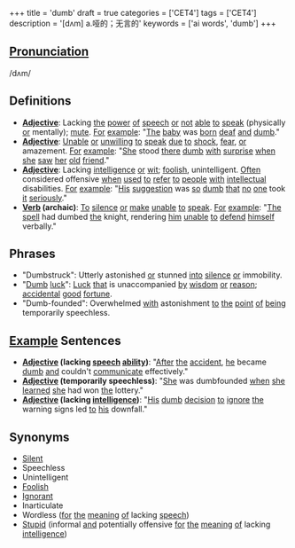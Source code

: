 +++
title = 'dumb'
draft = true
categories = ['CET4']
tags = ['CET4']
description = '[dʌm] a.哑的；无言的'
keywords = ['ai words', 'dumb']
+++

## [Pronunciation](/en/post/pronunciation/)
/dʌm/

## Definitions
- **[Adjective](/en/post/adjective/)**: Lacking [the](/en/post/the/) [power](/en/post/power/) [of](/en/post/of/) [speech](/en/post/speech/) [or](/en/post/or/) [not](/en/post/not/) [able](/en/post/able/) [to](/en/post/to/) [speak](/en/post/speak/) (physically [or](/en/post/or/) mentally); [mute](/en/post/mute/). [For](/en/post/for/) [example](/en/post/example/): "[The](/en/post/the/) [baby](/en/post/baby/) was [born](/en/post/born/) [deaf](/en/post/deaf/) [and](/en/post/and/) [dumb](/en/post/dumb/)."
- **[Adjective](/en/post/adjective/)**: [Unable](/en/post/unable/) [or](/en/post/or/) [unwilling](/en/post/unwilling/) [to](/en/post/to/) [speak](/en/post/speak/) [due](/en/post/due/) [to](/en/post/to/) [shock](/en/post/shock/), [fear](/en/post/fear/), [or](/en/post/or/) amazement. [For](/en/post/for/) [example](/en/post/example/): "[She](/en/post/she/) stood [there](/en/post/there/) [dumb](/en/post/dumb/) [with](/en/post/with/) [surprise](/en/post/surprise/) [when](/en/post/when/) [she](/en/post/she/) [saw](/en/post/saw/) [her](/en/post/her/) [old](/en/post/old/) [friend](/en/post/friend/)."
- **[Adjective](/en/post/adjective/)**: Lacking [intelligence](/en/post/intelligence/) [or](/en/post/or/) [wit](/en/post/wit/); [foolish](/en/post/foolish/), unintelligent. [Often](/en/post/often/) considered offensive [when](/en/post/when/) [used](/en/post/used/) [to](/en/post/to/) [refer](/en/post/refer/) [to](/en/post/to/) [people](/en/post/people/) [with](/en/post/with/) [intellectual](/en/post/intellectual/) disabilities. [For](/en/post/for/) [example](/en/post/example/): "[His](/en/post/his/) [suggestion](/en/post/suggestion/) was [so](/en/post/so/) [dumb](/en/post/dumb/) [that](/en/post/that/) [no](/en/post/no/) [one](/en/post/one/) took [it](/en/post/it/) [seriously](/en/post/seriously/)."
- **[Verb](/en/post/verb/) (archaic)**: [To](/en/post/to/) [silence](/en/post/silence/) [or](/en/post/or/) [make](/en/post/make/) [unable](/en/post/unable/) [to](/en/post/to/) [speak](/en/post/speak/). [For](/en/post/for/) [example](/en/post/example/): "[The](/en/post/the/) [spell](/en/post/spell/) had dumbed [the](/en/post/the/) knight, rendering [him](/en/post/him/) [unable](/en/post/unable/) [to](/en/post/to/) [defend](/en/post/defend/) [himself](/en/post/himself/) verbally."

## Phrases
- "Dumbstruck": Utterly astonished [or](/en/post/or/) stunned [into](/en/post/into/) [silence](/en/post/silence/) [or](/en/post/or/) immobility.
- "[Dumb](/en/post/dumb/) [luck](/en/post/luck/)": [Luck](/en/post/luck/) [that](/en/post/that/) is unaccompanied [by](/en/post/by/) [wisdom](/en/post/wisdom/) [or](/en/post/or/) [reason](/en/post/reason/); [accidental](/en/post/accidental/) [good](/en/post/good/) [fortune](/en/post/fortune/).
- "Dumb-founded": Overwhelmed [with](/en/post/with/) astonishment [to](/en/post/to/) [the](/en/post/the/) [point](/en/post/point/) [of](/en/post/of/) [being](/en/post/being/) temporarily speechless.

## [Example](/en/post/example/) Sentences
- **[Adjective](/en/post/adjective/) (lacking [speech](/en/post/speech/) [ability](/en/post/ability/))**: "[After](/en/post/after/) [the](/en/post/the/) [accident](/en/post/accident/), [he](/en/post/he/) became [dumb](/en/post/dumb/) [and](/en/post/and/) couldn't [communicate](/en/post/communicate/) effectively."
- **[Adjective](/en/post/adjective/) (temporarily speechless)**: "[She](/en/post/she/) was dumbfounded [when](/en/post/when/) [she](/en/post/she/) [learned](/en/post/learned/) [she](/en/post/she/) had won [the](/en/post/the/) lottery."
- **[Adjective](/en/post/adjective/) (lacking [intelligence](/en/post/intelligence/))**: "[His](/en/post/his/) [dumb](/en/post/dumb/) [decision](/en/post/decision/) [to](/en/post/to/) [ignore](/en/post/ignore/) [the](/en/post/the/) warning signs led [to](/en/post/to/) [his](/en/post/his/) downfall."

## Synonyms
- [Silent](/en/post/silent/)
- Speechless
- Unintelligent
- [Foolish](/en/post/foolish/)
- [Ignorant](/en/post/ignorant/)
- Inarticulate
- Wordless ([for](/en/post/for/) [the](/en/post/the/) [meaning](/en/post/meaning/) [of](/en/post/of/) lacking [speech](/en/post/speech/))
- [Stupid](/en/post/stupid/) (informal [and](/en/post/and/) potentially offensive [for](/en/post/for/) [the](/en/post/the/) [meaning](/en/post/meaning/) [of](/en/post/of/) lacking [intelligence](/en/post/intelligence/))
